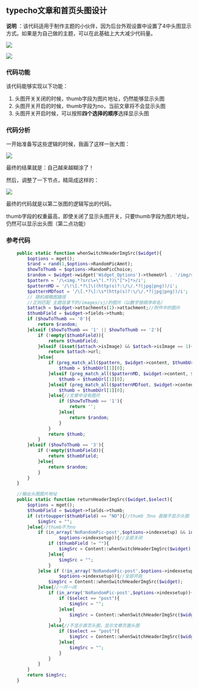## typecho文章和首页头图设计

**说明** ：该代码适用于制作主题的小伙伴，因为后台外观设置中设置了4中头图显示方式。如果是为自己做的主题，可以在此基础上大大减少代码量。

![](https://ws3.sinaimg.cn/large/006tKfTcly1fj7smi99h5j31kw0c4goc.jpg)

![](https://ws1.sinaimg.cn/large/006tKfTcly1fj7tjkhshwj30b802u3yn.jpg)

### 代码功能

该代码能够实现以下功能：

1. 头图开关关闭的时候，thumb字段为图片地址，仍然能够显示头图
2. 头图开关开启的时候，thumb字段为no，当前文章将不会显示头图
3. 头图开关开启时候，可以按照**四个选择的顺序**选择显示头图



### 代码分析

一开始准备写这些逻辑的时候，我画了这样一张大图：

![](https://ws2.sinaimg.cn/large/006tKfTcly1fj7t9a6lb4j31kw0qw4cu.jpg)

最终的结果就是：自己越来越糊涂了！

然后，调整了一下节点，精简成这样的：

![](https://ws2.sinaimg.cn/large/006tKfTcly1fj7tasr6mkj31kw0lwtgt.jpg)

最终的代码就是以第二张图的逻辑写出的代码。

thumb字段的权重最高，即使关闭了显示头图开关，只要thumb字段为图片地址，仍然可以显示出头图（第二点功能）



### 参考代码

```php
    public static function whenSwitchHeaderImgSrc($widget){
        $options = mget();
        $rand = rand(1,$options->RandomPicAmnt);
        $howToThumb = $options->RandomPicChoice;
        $random = $widget->widget('Widget_Options')->themeUrl . '/img/sj/' . $rand . '.jpg';
        $pattern = '/\<img.*?src\=\"(.*?)\"[^>]*>/i';
        $patternMD = '/\!\[.*?\]\((http(s)?:\/\/.*?(jpg|png))/i';
        $patternMDfoot = '/\[.*?\]:\s*(http(s)?:\/\/.*?(jpg|png))/i';
        // 随机缩略图路径
        //正则匹配 主题目录下的/images/sj/的图片（以数字按顺序命名）
        $attach = $widget->attachments(1)->attachment;//附件中的图片
        $thumbField = $widget->fields->thumb;
        if ($howToThumb == '0'){
            return $random;
        }elseif ($howToThumb == '1' || $howToThumb == '2'){
            if (!empty($thumbField)){
                return $thumbField;
            }elseif (isset($attach->isImage) && $attach->isImage == 1){
                return $attach->url;
            }else{
                if (preg_match_all($pattern, $widget->content, $thumbUrl)){
                    $thumb = $thumbUrl[1][0];
                }elseif (preg_match_all($patternMD, $widget->content, $thumbUrl)){
                    $thumb = $thumbUrl[1][0];
                }elseif (preg_match_all($patternMDfoot, $widget->content, $thumbUrl)){
                    $thumb = $thumbUrl[1][0];
                }else{//文章中没有图片
                    if ($howToThumb == '1'){
                        return '';
                    }else{
                        return $random;
                    }
                }
                return $thumb;
            }
        }elseif ($howToThumb == '3'){
            if (!empty($thumbField)){
                return $thumbField;
            }else{
                return $random;
            }
        }
    }

    //输出头图图片地址
    public static function returnHeaderImgSrc($widget,$select){
        $options = mget();
        $thumbField = $widget->fields->thumb;
        if (strtoupper($thumbField) == "NO"){//thumb 为no 直接不显示头图
            $imgSrc = "";
        }else{//thumb不为no
            if (in_array('NoRandomPic-post',$options->indexsetup) && in_array('NoRandomPic-index',
                    $options->indexsetup)){//全部关闭
                if ($thumbField != ""){
                    $imgSrc = Content::whenSwitchHeaderImgSrc($widget);
                }else{
                    $imgSrc = "";
                }
            }else if (!in_array('NoRandomPic-post',$options->indexsetup) && !in_array('NoRandomPic-index',
                    $options->indexsetup)){//全部开启
                $imgSrc = Content::whenSwitchHeaderImgSrc($widget);
            }else{//一开一闭
                if (in_array('NoRandomPic-post',$options->indexsetup)){//不显示文章头图，显示首页头图
                    if ($select == "post"){
                        $imgSrc = "";
                    }else{
                        $imgSrc = Content::whenSwitchHeaderImgSrc($widget);
                    }
                }else{//不显示首页头图，显示文章页面头图
                    if ($select == "post"){
                        $imgSrc = Content::whenSwitchHeaderImgSrc($widget);
                    }else{
                        $imgSrc = "";
                    }
                }
            }
        }
        return $imgSrc;
    }
```





